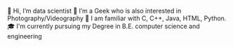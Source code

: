 👋 Hi, I’m data scientist
👀 I’m a Geek who is also interested in Photography/Videography
🌱 I am familiar with C, C++, Java, HTML, Python.
🎓 I'm currently pursuing my Degree in B.E. computer science and engineering

<!---
Adlinejainsha/Adlinejainsha is a ✨ special ✨ repository because its `README.md` (this file) appears on your GitHub profile.
You can click the Preview link to take a look at your changes.
--->
